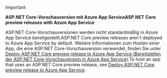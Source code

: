 > [!IMPORTANT]
> <span data-ttu-id="9b1a3-101">**ASP.NET Core-Vorschauversion mit Azure App Service**</span><span class="sxs-lookup"><span data-stu-id="9b1a3-101">**ASP.NET Core preview releases with Azure App Service**</span></span>
>
> <span data-ttu-id="9b1a3-102">ASP.NET Core-Vorschauversionen werden nicht standardmäßig in Azure App Service bereitgestellt.</span><span class="sxs-lookup"><span data-stu-id="9b1a3-102">ASP.NET Core preview releases aren't deployed to Azure App Service by default.</span></span> <span data-ttu-id="9b1a3-103">Weitere Informationen zum Hosten einer App, die eine ASP.NET Core-Vorschauversion verwendet, finden Sie unter [Deploy ASP.NET Core preview release to Azure App Service (Bereitstellen der ASP.NET Core-Vorschauversion in Azure App Service)](xref:host-and-deploy/azure-apps/index#deploy-aspnet-core-preview-release-to-azure-app-service).</span><span class="sxs-lookup"><span data-stu-id="9b1a3-103">To host an app that uses an ASP.NET Core preview release, see [Deploy ASP.NET Core preview release to Azure App Service](xref:host-and-deploy/azure-apps/index#deploy-aspnet-core-preview-release-to-azure-app-service).</span></span>
<!-- 
> [!IMPORTANT]
> **ASP.NET Core 3.0 with Azure App Service**
>
> ASP.NET Core 3.0 has not yet been deployed to Azure App Service. We hope to provide ASP.NET Core 3 on Azure App Service soon. To host an app that uses an ASP.NET Core 3.0:

* Treat ASP.NET Core 3.0 like a preview release for Azure App Service deployment.
* See [Deploy ASP.NET Core preview release to Azure App Service](xref:host-and-deploy/azure-apps/index#deploy-aspnet-core-preview-release-to-azure-app-service).
-->
